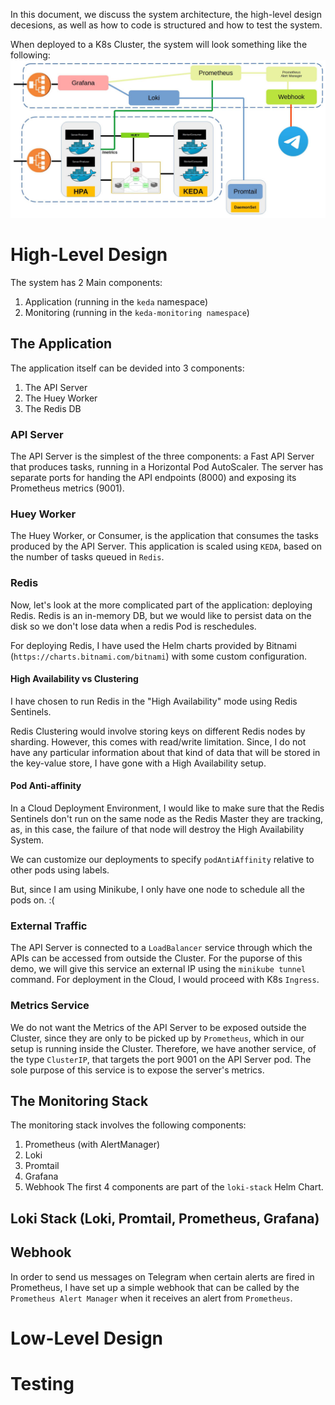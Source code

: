 In this document, we discuss the system architecture, the high-level design decesions, as well as how to code is structured and how to test the system.

When deployed to a K8s Cluster, the system will look something like the following:
![System Architecture Image](./images/Architecture.jpg)

# High-Level Design
The system has 2 Main components:
1) Application (running in the `keda` namespace)
2) Monitoring (running in the `keda-monitoring namespace`)

## The Application
The application itself can be devided into 3 components:
1) The API Server
2) The Huey Worker
3) The Redis DB

### API Server
The API Server is the simplest of the three components: a Fast API Server that produces tasks, running in a Horizontal Pod AutoScaler.
The server has separate ports for handing the API endpoints (8000) and exposing its Prometheus metrics (9001).

### Huey Worker
The Huey Worker, or Consumer, is the application that consumes the tasks produced by the API Server. This application is scaled using `KEDA`, based on the number of tasks queued in `Redis`.

### Redis
Now, let's look at the more complicated part of the application: deploying Redis.
Redis is an in-memory DB, but we would like to persist data on the disk so we don't lose data when a redis Pod is reschedules.

For deploying Redis, I have used the Helm charts provided by Bitnami (`https://charts.bitnami.com/bitnami`) with some custom configuration.

#### High Availability vs Clustering
I have chosen to run Redis in the "High Availability" mode using Redis Sentinels.

Redis Clustering would involve storing keys on different Redis nodes by sharding. However, this comes with read/write limitation. Since, I do not have any particular information about that kind of data that will be stored in the key-value store, I have gone with a High Availability setup.

#### Pod Anti-affinity
In a Cloud Deployment Environment, I would like to make sure that the Redis Sentinels don't run on the same node as the Redis Master they are tracking, as, in this case, the failure of that node will destroy the High Availability System.

We can customize our deployments to specify `podAntiAffinity` relative to other pods using labels.

But, since I am using Minikube, I only have one node to schedule all the pods on. :(

### External Traffic
The API Server is connected to a `LoadBalancer` service through which the APIs can be accessed from outside the Cluster. For the puporse of this demo, we will give this service an external IP using the `minikube tunnel` command. For deployment in the Cloud, I would proceed with K8s `Ingress`.

### Metrics Service
We do not want the Metrics of the API Server to be exposed outside the Cluster, since they are only to be picked up by `Prometheus`, which in our setup is running inside the Cluster. Therefore, we have another service, of the type `ClusterIP`, that targets the port 9001 on the API Server pod. The sole purpose of this service is to expose the server's metrics.

## The Monitoring Stack
The monitoring stack involves the following components:
1) Prometheus (with AlertManager)
2) Loki
3) Promtail
4) Grafana
5) Webhook
The first 4 components are part of the `loki-stack` Helm Chart.

## Loki Stack (Loki, Promtail, Prometheus, Grafana)

## Webhook
In order to send us messages on Telegram when certain alerts are fired in Prometheus, I have set up a simple webhook that can be called by the `Prometheus Alert Manager` when it receives an alert from `Prometheus`.

# Low-Level Design

# Testing